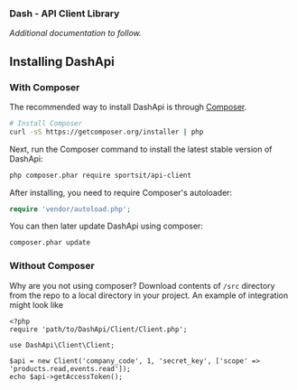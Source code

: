 ### Dash - API Client Library

_Additional documentation to follow._

## Installing DashApi

### With Composer
The recommended way to install DashApi is through
[Composer](http://getcomposer.org).

```bash
# Install Composer
curl -sS https://getcomposer.org/installer | php
```

Next, run the Composer command to install the latest stable version of DashApi:

```bash
php composer.phar require sportsit/api-client
```

After installing, you need to require Composer's autoloader:

```php
require 'vendor/autoload.php';
```

You can then later update DashApi using composer:

 ```bash
composer.phar update
 ```

 ### Without Composer

 Why are you not using composer?
 Download contents of `/src` directory from the repo to a local directory in your project. An example of integration might look like
 ```
<?php
require 'path/to/DashApi/Client/Client.php';

use DashApi\Client\Client;

$api = new Client('company_code', 1, 'secret_key', ['scope' => 'products.read,events.read']);
echo $api->getAccessToken();
```
